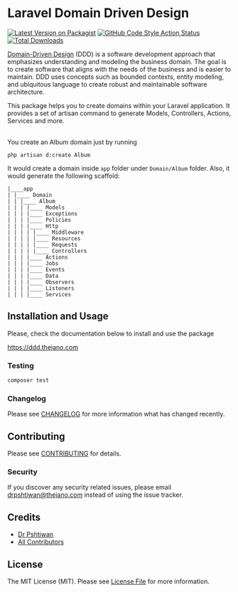 # Laravel Domain Driven Design

[![Latest Version on Packagist](https://img.shields.io/packagist/v/thejano/laravel-domain-driven-design.svg?style=flat-square)](https://packagist.org/packages/thejano/laravel-domain-driven-design)
[![GitHub Code Style Action Status](https://github.com/thejano/laravel-domain-driven-design/actions/workflows/php-cs-fixer.yml/badge.svg)](https://github.com/thejano/laravel-domain-driven-design/actions/workflows/php-cs-fixer.yml)
[![Total Downloads](https://img.shields.io/packagist/dt/thejano/laravel-domain-driven-design.svg?style=flat-square)](https://packagist.org/packages/thejano/laravel-domain-driven-design)


[Domain-Driven Design](https://en.wikipedia.org/wiki/Domain-driven_design) (DDD) is a software development approach that emphasizes understanding and modeling the business domain. The goal is to create software that aligns with the needs of the business and is easier to maintain. DDD uses concepts such as bounded contexts, entity modeling, and ubiquitous language to create robust and maintainable software architecture.

This package helps you to create domains within your Laravel application. It provides a set of artisan command to generate Models, Controllers, Actions, Services and more.

<br>
You create an Album domain just by running

```shell
php artisan d:create Album
```

It would create a domain inside `app` folder under `Domain/Album` folder.
Also, it would generate the following scaffold:

```shell
|____app
| |____ Domain
| | |____ Album
| | | |____ Models
| | | |____ Exceptions
| | | |____ Policies
| | | |____ Http
| | | | |____ Middleware
| | | | |____ Resources
| | | | |____ Requests
| | | | |____ Controllers
| | | |____ Actions
| | | |____ Jobs
| | | |____ Events
| | | |____ Data
| | | |____ Observers
| | | |____ Listeners
| | | |____ Services
```
## Installation and Usage

Please, check the documentation below to install and use the package

https://ddd.thejano.com


### Testing

```bash
composer test
```

### Changelog

Please see [CHANGELOG](CHANGELOG.md) for more information what has changed recently.

## Contributing

Please see [CONTRIBUTING](CONTRIBUTING.md) for details.

### Security

If you discover any security related issues, please email drpshtiwan@thejano.com instead of using the issue tracker.

## Credits

-   [Dr Pshtiwan](https://github.com/drpshtiwan)
-   [All Contributors](../../contributors)

## License

The MIT License (MIT). Please see [License File](LICENSE.md) for more information.
